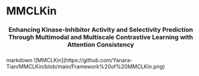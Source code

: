 # MMCLKin
<div id="top" align="center">
 <h3>Enhancing Kinase-Inhibitor Activity and Selectivity Prediction Through Multimodal and Multiscale Contrastive Learning with Attention Consistency<h3>
 </div>
  markdown
 ![MMCLKin](https://github.com/Yanara-Tian/MMCLKin/blob/main/Framework%20of%20MMCLKin.png)
